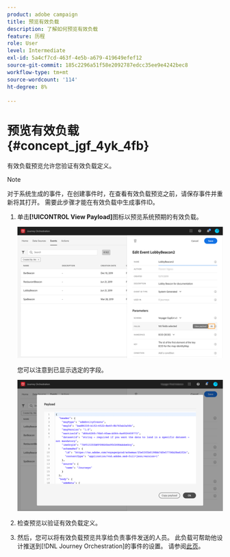 ```yaml
---
product: adobe campaign
title: 预览有效负载
description: 了解如何预览有效负载
feature: 历程
role: User
level: Intermediate
exl-id: 5a4cf7cd-463f-4e5b-a679-419649efef12
source-git-commit: 185c2296a51f58e2092787edcc35ee9e4242bec8
workflow-type: tm+mt
source-wordcount: '114'
ht-degree: 8%

---
```


# 预览有效负载 {#concept_jgf_4yk_4fb}

有效负载预览允许您验证有效负载定义。

>[!NOTE]
>
>对于系统生成的事件，在创建事件时，在查看有效负载预览之前，请保存事件并重新将其打开。 需要此步骤才能在有效负载中生成事件ID。

1. 单击&#x200B;**[!UICONTROL View Payload]**&#x200B;图标以预览系统预期的有效负载。

   ![](../assets/journey13.png)

   您可以注意到已显示选定的字段。

   ![](../assets/journey14.png)

1. 检查预览以验证有效负载定义。

1. 然后，您可以将有效负载预览共享给负责事件发送的人员。 此负载可帮助他设计推送到[!DNL Journey Orchestration]的事件的设置。 请参阅[此页](../event/additional-steps-to-send-events-to-journey-orchestration.md)。
